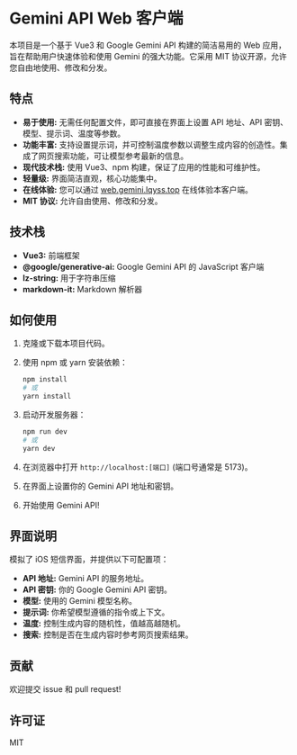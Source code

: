 # Gemini API Web 客户端

本项目是一个基于 Vue3 和 Google Gemini API 构建的简洁易用的 Web 应用，旨在帮助用户快速体验和使用 Gemini 的强大功能。它采用 MIT 协议开源，允许您自由地使用、修改和分发。

## 特点

*   **易于使用:** 无需任何配置文件，即可直接在界面上设置 API 地址、API 密钥、模型、提示词、温度等参数。
*   **功能丰富:** 支持设置提示词，并可控制温度参数以调整生成内容的创造性。集成了网页搜索功能，可让模型参考最新的信息。
*   **现代技术栈:** 使用 Vue3、npm 构建，保证了应用的性能和可维护性。
*   **轻量级:** 界面简洁直观，核心功能集中。
*   **在线体验:** 您可以通过 [web.gemini.lqyss.top](https://web.gemini.lqyss.top) 在线体验本客户端。
*   **MIT 协议:** 允许自由使用、修改和分发。

## 技术栈

*   **Vue3:** 前端框架
*   **@google/generative-ai:** Google Gemini API 的 JavaScript 客户端
*   **lz-string:** 用于字符串压缩
*   **markdown-it:** Markdown 解析器

## 如何使用

1.  克隆或下载本项目代码。
2.  使用 npm 或 yarn 安装依赖：

    ```bash
    npm install
    # 或
    yarn install
    ```

3.  启动开发服务器：

    ```bash
    npm run dev
    # 或
    yarn dev
    ```

4.  在浏览器中打开 `http://localhost:[端口]` (端口号通常是 5173)。
5.  在界面上设置你的 Gemini API 地址和密钥。
6.  开始使用 Gemini API!

## 界面说明

模拟了 iOS 短信界面，并提供以下可配置项：

*   **API 地址:** Gemini API 的服务地址。
*   **API 密钥:** 你的 Google Gemini API 密钥。
*   **模型:** 使用的 Gemini 模型名称。
*   **提示词:** 你希望模型遵循的指令或上下文。
*   **温度:** 控制生成内容的随机性，值越高越随机。
*   **搜索:**  控制是否在生成内容时参考网页搜索结果。

## 贡献

欢迎提交 issue 和 pull request!

## 许可证

MIT